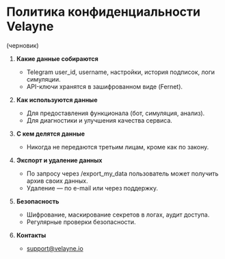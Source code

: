 # Политика конфиденциальности Velayne

(черновик)

1. **Какие данные собираются**
   - Telegram user_id, username, настройки, история подписок, логи симуляции.
   - API-ключи хранятся в зашифрованном виде (Fernet).

2. **Как используются данные**
   - Для предоставления функционала (бот, симуляция, анализ).
   - Для диагностики и улучшения качества сервиса.

3. **С кем делятся данные**
   - Никогда не передаются третьим лицам, кроме как по закону.

4. **Экспорт и удаление данных**
   - По запросу через /export_my_data пользователь может получить архив своих данных.
   - Удаление — по e-mail или через поддержку.

5. **Безопасность**
   - Шифрование, маскирование секретов в логах, аудит доступа.
   - Регулярные проверки безопасности.

6. **Контакты**
   - support@velayne.io